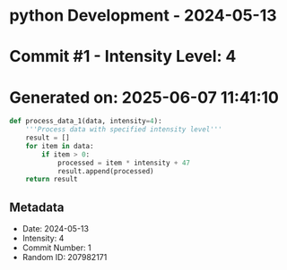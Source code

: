 ﻿# python Development - 2024-05-13
# Commit #1 - Intensity Level: 4
# Generated on: 2025-06-07 11:41:10
```python
def process_data_1(data, intensity=4):
    '''Process data with specified intensity level'''
    result = []
    for item in data:
        if item > 0:
            processed = item * intensity + 47
            result.append(processed)
    return result
```
## Metadata
- Date: 2024-05-13
- Intensity: 4
- Commit Number: 1
- Random ID: 207982171
